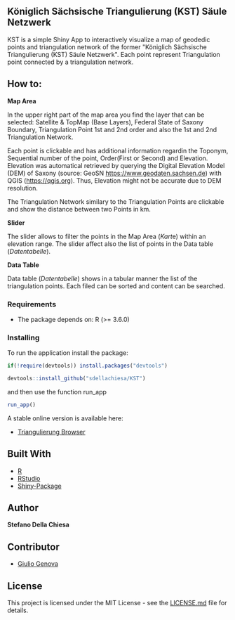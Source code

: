 ## Königlich  Sächsische Triangulierung (KST) Säule  Netzwerk
KST is a simple Shiny App to interactively visualize a map of geodedic points and triangulation network of the former "Königlich  Sächsische Triangulierung (KST) Säule  Netzwerk".
Each point represent Triangulation point connected by a triangulation network.

## How to:
**Map Area**

In the upper right part of the map area you find the layer that can be selected:
Satellite & TopMap (Base Layers), Federal State of Saxony Boundary, Triangulation Point 1st and 2nd order and also the 1st and 2nd Triangulation Network.

Each point is clickable and has additional information regardin the Toponym, Sequential number of the point, Order(First or Second) and Elevation.
Elevation was automatical retrieved by querying the Digital Elevation Model (DEM) of Saxony (source: GeoSN https://www.geodaten.sachsen.de) with QGIS (https://qgis.org). Thus, Elevation might not be accurate due to DEM resolution.

The Triangulation Network similary to the Triangulation Points are clickable and show the distance between two Points in km.

**Slider**

The slider allows to filter the points in the Map Area (*Kart*e) within an elevation range.
The slider affect also the list of points in the Data table (*Datentabelle*).

**Data Table**

Data table (*Datentabelle*)  shows in a tabular manner the list of the triangulation points.
Each filed can be sorted and content can be searched.


### Requirements

- The package depends on: R (>= 3.6.0)

### Installing

To run the application install the package:

```R
if(!require(devtools)) install.packages("devtools")

devtools::install_github("sdellachiesa/KST")
```
and then use the function run_app

```R
run_app()
```

A stable online version is available here:

* [Triangulierung Browser](https://stefanodellachiesa.shinyapps.io/Koeniglich-Saechsische-Triangulierung-Browser/)


## Built With

* [R](https://www.r-project.org/) 
* [RStudio](https://rstudio.com/)
* [Shiny-Package](https://shiny.rstudio.com/)

## Author

**Stefano Della Chiesa** 

## Contributor

* [Giulio Genova](https://github.com/GiulioGenova) 



## License

This project is licensed under the MIT License - see the [LICENSE.md](LICENSE.md) file for details.

